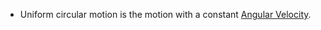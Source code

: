 - Uniform circular motion is the motion with a constant [Angular Velocity](Jee/Physics/Circular%20Motion/Angular%20Variable/Angular%20Velocity.md).
